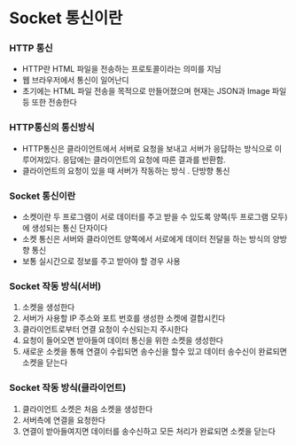 # Socket 통신이란

### HTTP 통신

- HTTP란 HTML 파일을 전송하는 프로토콜이라는 의미를 지님
- 웹 브라우저에서 통신이 일어난디 
- 초기에는 HTML 파일 전송을 목적으로 만들어졌으며 현재는 JSON과 Image 파일 등 또한 전송한다

### HTTP통신의 통신방식

- HTTP통신은 클라이언트에서 서버로 요청을 보내고 서버가 응답하는 방식으로 이루어져있다. 응답에는 클라이언트의 요청에 따른 결과를 반환함.
- 클라이언트의 요청이 있을 때 서버가 작동하는 방식 . 단방향 통신

### Socket 통신이란

- 소켓이란 두 프로그램이 서로 데이터를 주고 받을 수 있도록 양쪽(두 프로그램 모두)에 생성되는 통신 단자이다
- 소켓 통신은 서버와 클라이언트 양쪽에서 서로에게 데이터 전달을 하는 방식의 양방향 통신
- 보통 실시간으로 정보를 주고 받아야 할 경우 사용



### Socket 작동 방식(서버)

1. 소켓을 생성한다
2. 서버가 사용할 IP 주소와 포트 번호를 생성한 소켓에 결합시킨다
3. 클라이언트로부터 연결 요청이 수신되는지 주시한다
4. 요청이 들어오면 받아들여 데이터 통신을 위한 소켓을 생성한다
5. 새로운 소켓을 통해 연결이 수립되면 송수신을 할수 있고 데이터 송수신이 완료되면 소켓을 닫는다

### Socket 작동 방식(클라이언트)

1. 클라이언트 소켓은 처음 소켓을 생성한다
2. 서버측에 연결을 요청한다
3. 연결이 받아들여지면 데이터를 송수신하고 모든 처리가 완료되면 소켓을 닫는다

